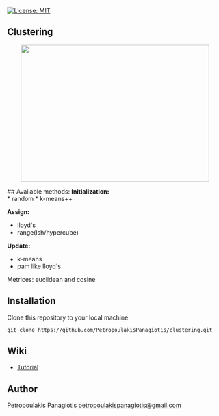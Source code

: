 [![License: MIT](https://img.shields.io/badge/License-MIT-yellow.svg)](https://opensource.org/licenses/MIT)
## Clustering
<p align="center">
<img src="https://cssanalytics.files.wordpress.com/2013/11/cluster-image.png" width="440px" height="320px">
</p>
## Available methods:
<strong>Initialization:</strong><br />
* random
* k-means++<br />

<strong>Assign: </strong><br />
* lloyd's
* range(lsh/hypercube)<br />

<strong>Update:</strong><br />
* k-means
* pam like lloyd's <br />

Metrices: euclidean and cosine

## Installation
Clone this repository to your local machine: 
```
git clone https://github.com/PetropoulakisPanagiotis/clustering.git
```
## Wiki
* [Tutorial](https://github.com/PetropoulakisPanagiotis/clustering/wiki/Tutorial)

## Author
Petropoulakis Panagiotis petropoulakispanagiotis@gmail.com

